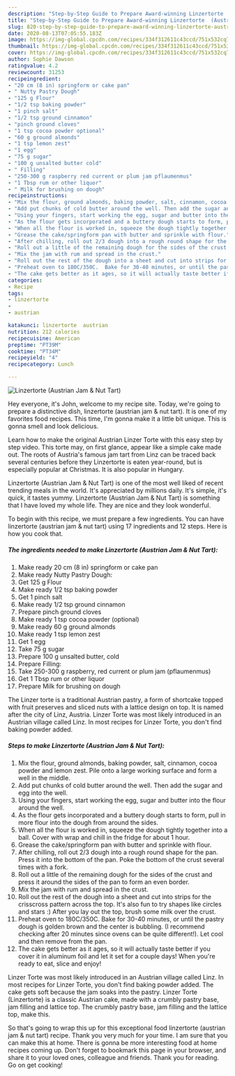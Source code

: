 ```yaml
---
description: "Step-by-Step Guide to Prepare Award-winning Linzertorte  (Austrian Jam &amp;amp; Nut Tart)"
title: "Step-by-Step Guide to Prepare Award-winning Linzertorte  (Austrian Jam &amp;amp; Nut Tart)"
slug: 820-step-by-step-guide-to-prepare-award-winning-linzertorte-austrian-jam-and-amp-nut-tart
date: 2020-08-13T07:05:55.183Z
image: https://img-global.cpcdn.com/recipes/334f312611c43ccd/751x532cq70/linzertorte-austrian-jam-nut-tart-recipe-main-photo.jpg
thumbnail: https://img-global.cpcdn.com/recipes/334f312611c43ccd/751x532cq70/linzertorte-austrian-jam-nut-tart-recipe-main-photo.jpg
cover: https://img-global.cpcdn.com/recipes/334f312611c43ccd/751x532cq70/linzertorte-austrian-jam-nut-tart-recipe-main-photo.jpg
author: Sophie Dawson
ratingvalue: 4.2
reviewcount: 31253
recipeingredient:
- "20 cm (8 in) springform or cake pan"
- " Nutty Pastry Dough"
- "125 g Flour"
- "1/2 tsp baking powder"
- "1 pinch salt"
- "1/2 tsp ground cinnamon"
- "pinch ground cloves"
- "1 tsp cocoa powder optional"
- "60 g ground almonds"
- "1 tsp lemon zest"
- "1 egg"
- "75 g sugar"
- "100 g unsalted butter cold"
- " Filling"
- "250-300 g raspberry red current or plum jam pflaumenmus"
- "1 Tbsp rum or other liquor"
- " Milk for brushing on dough"
recipeinstructions:
- "Mix the flour, ground almonds, baking powder, salt, cinnamon, cocoa powder and lemon zest. Pile onto a large working surface and form a well in the middle."
- "Add put chunks of cold butter around the well. Then add the sugar and egg into the well."
- "Using your fingers, start working the egg, sugar and butter into the flour around the well."
- "As the flour gets incorporated and a buttery dough starts to form, pull in more flour into the dough from around the sides."
- "When all the flour is worked in, squeeze the dough tightly together into a ball. Cover with wrap and chill in the fridge for about 1 hour."
- "Grease the cake/springform pan with butter and sprinkle with flour."
- "After chilling, roll out 2/3 dough into a rough round shape for the pan. Press it into the bottom of the pan.  Poke the bottom of the crust several times with a fork."
- "Roll out a little of the remaining dough for the sides of the crust and press it around the sides of the pan to form an even border."
- "Mix the jam with rum and spread in the crust."
- "Roll out the rest of the dough into a sheet and cut into strips for the crisscross pattern across the top. It&#39;s also fun to try shapes like circles and stars :) After you lay out the top, brush some milk over the crust."
- "Preheat oven to 180C/350C.  Bake for 30-40 minutes, or until the pastry dough is golden brown and the center is bubbling. (I recommend checking after 20 minutes since ovens can be quite different!). Let cool and then remove from the pan."
- "The cake gets better as it ages, so it will actually taste better if you cover it in aluminum foil and let it set for a couple days! When you&#39;re ready to eat, slice and enjoy!"
categories:
- Recipe
tags:
- linzertorte
- 
- austrian

katakunci: linzertorte  austrian 
nutrition: 212 calories
recipecuisine: American
preptime: "PT39M"
cooktime: "PT34M"
recipeyield: "4"
recipecategory: Lunch

---
```



![Linzertorte  (Austrian Jam &amp; Nut Tart)](https://img-global.cpcdn.com/recipes/334f312611c43ccd/751x532cq70/linzertorte-austrian-jam-nut-tart-recipe-main-photo.jpg)

Hey everyone, it's John, welcome to my recipe site. Today, we're going to prepare a distinctive dish, linzertorte  (austrian jam &amp; nut tart). It is one of my favorites food recipes. This time, I'm gonna make it a little bit unique. This is gonna smell and look delicious.

Learn how to make the original Austrian Linzer Torte with this easy step by step video. This torte may, on first glance, appear like a simple cake made out. The roots of Austria&#39;s famous jam tart from Linz can be traced back several centuries before they Linzertorte is eaten year-round, but is especially popular at Christmas. It is also popular in Hungary.

Linzertorte  (Austrian Jam &amp; Nut Tart) is one of the most well liked of recent trending meals in the world. It's appreciated by millions daily. It's simple, it's quick, it tastes yummy. Linzertorte  (Austrian Jam &amp; Nut Tart) is something that I have loved my whole life. They are nice and they look wonderful.


To begin with this recipe, we must prepare a few ingredients. You can have linzertorte  (austrian jam &amp; nut tart) using 17 ingredients and 12 steps. Here is how you cook that.

<!--inarticleads1-->

##### The ingredients needed to make Linzertorte  (Austrian Jam &amp; Nut Tart):

1. Make ready 20 cm (8 in) springform or cake pan
1. Make ready  Nutty Pastry Dough:
1. Get 125 g Flour
1. Make ready 1/2 tsp baking powder
1. Get 1 pinch salt
1. Make ready 1/2 tsp ground cinnamon
1. Prepare pinch ground cloves
1. Make ready 1 tsp cocoa powder (optional)
1. Make ready 60 g ground almonds
1. Make ready 1 tsp lemon zest
1. Get 1 egg
1. Take 75 g sugar
1. Prepare 100 g unsalted butter, cold
1. Prepare  Filling:
1. Take 250-300 g raspberry, red current or plum jam (pflaumenmus)
1. Get 1 Tbsp rum or other liquor
1. Prepare  Milk for brushing on dough


The Linzer torte is a traditional Austrian pastry, a form of shortcake topped with fruit preserves and sliced nuts with a lattice design on top. It is named after the city of Linz, Austria. Linzer Torte was most likely introduced in an Austrian village called Linz. In most recipes for Linzer Torte, you don&#39;t find baking powder added. 

<!--inarticleads2-->

##### Steps to make Linzertorte  (Austrian Jam &amp; Nut Tart):

1. Mix the flour, ground almonds, baking powder, salt, cinnamon, cocoa powder and lemon zest. Pile onto a large working surface and form a well in the middle.
1. Add put chunks of cold butter around the well. Then add the sugar and egg into the well.
1. Using your fingers, start working the egg, sugar and butter into the flour around the well.
1. As the flour gets incorporated and a buttery dough starts to form, pull in more flour into the dough from around the sides.
1. When all the flour is worked in, squeeze the dough tightly together into a ball. Cover with wrap and chill in the fridge for about 1 hour.
1. Grease the cake/springform pan with butter and sprinkle with flour.
1. After chilling, roll out 2/3 dough into a rough round shape for the pan. Press it into the bottom of the pan.  Poke the bottom of the crust several times with a fork.
1. Roll out a little of the remaining dough for the sides of the crust and press it around the sides of the pan to form an even border.
1. Mix the jam with rum and spread in the crust.
1. Roll out the rest of the dough into a sheet and cut into strips for the crisscross pattern across the top. It&#39;s also fun to try shapes like circles and stars :) After you lay out the top, brush some milk over the crust.
1. Preheat oven to 180C/350C.  Bake for 30-40 minutes, or until the pastry dough is golden brown and the center is bubbling. (I recommend checking after 20 minutes since ovens can be quite different!). Let cool and then remove from the pan.
1. The cake gets better as it ages, so it will actually taste better if you cover it in aluminum foil and let it set for a couple days! When you&#39;re ready to eat, slice and enjoy!


Linzer Torte was most likely introduced in an Austrian village called Linz. In most recipes for Linzer Torte, you don&#39;t find baking powder added. The cake gets soft because the jam soaks into the pastry. Linzer Torte (Linzertorte) is a classic Austrian cake, made with a crumbly pastry base, jam filling and lattice top. The crumbly pastry base, jam filling and the lattice top, make this. 

So that's going to wrap this up for this exceptional food linzertorte  (austrian jam &amp; nut tart) recipe. Thank you very much for your time. I am sure that you can make this at home. There is gonna be more interesting food at home recipes coming up. Don't forget to bookmark this page in your browser, and share it to your loved ones, colleague and friends. Thank you for reading. Go on get cooking!
